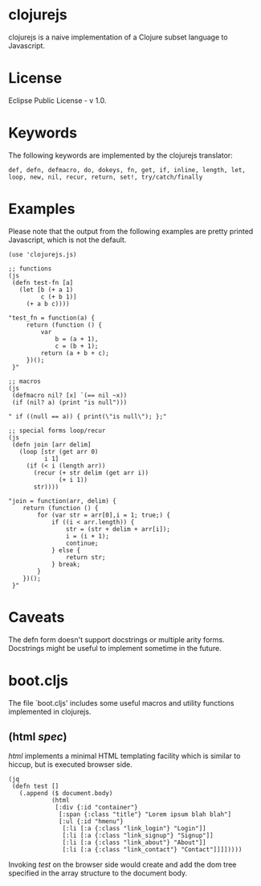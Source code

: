 # clojurejs

clojurejs is a naive implementation of a Clojure subset language to
Javascript.

# License

Eclipse Public License - v 1.0.

# Keywords

The following keywords are implemented by the clojurejs translator:

    def, defn, defmacro, do, dokeys, fn, get, if, inline, length, let,
    loop, new, nil, recur, return, set!, try/catch/finally

# Examples

Please note that the output from the following examples are pretty
printed Javascript, which is not the default.

    (use 'clojurejs.js)

    ;; functions
    (js
     (defn test-fn [a]
       (let [b (+ a 1)
             c (+ b 1)]
         (+ a b c))))
    
    "test_fn = function(a) {
         return (function () {
             var
                 b = (a + 1),
                 c = (b + 1);
             return (a + b + c);
         })();
     }"

    ;; macros
    (js
     (defmacro nil? [x] `(== nil ~x))
     (if (nil? a) (print "is null")))
  
    " if ((null == a)) { print(\"is null\"); };"

    ;; special forms loop/recur
    (js
     (defn join [arr delim]
       (loop [str (get arr 0)
              i 1]
         (if (< i (length arr))
           (recur (+ str delim (get arr i))
                  (+ i 1))
           str))))
    
    "join = function(arr, delim) {
        return (function () {
            for (var str = arr[0],i = 1; true;) {
                if ((i < arr.length)) {
                    str = (str + delim + arr[i]);
                    i = (i + 1);
                    continue;
                } else {
                    return str;
                } break;
            }
        })();
     }"

# Caveats

The defn form doesn't support docstrings or multiple arity
forms. Docstrings might be useful to implement sometime in the future.

# boot.cljs

The file `boot.cljs' includes some useful macros and utility functions
implemented in clojurejs.

## (html _spec_)

_html_ implements a minimal HTML templating facility which is similar
to hiccup, but is executed browser side.

    (jq
     (defn test []
       (.append ($ document.body)
                (html
                 [:div {:id "container"}
                  [:span {:class "title"} "Lorem ipsum blah blah"]
                  [:ul {:id "hmenu"}
                   [:li [:a {:class "link_login"} "Login"]]
                   [:li [:a {:class "link_signup"} "Signup"]]
                   [:li [:a {:class "link_about"} "About"]]
                   [:li [:a {:class "link_contact"} "Contact"]]]]))))

Invoking _test_ on the browser side would create and add the dom tree
specified in the array structure to the document body.
